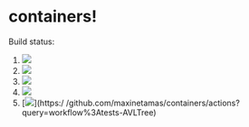 # containers!

Build status:

1. [![](https://github.com/maxinetamas/containers/workflows/tests-fibonacci/badge.svg)](https://github.com/maxinetamas/containers/actions?query=workflow%3Atests-fiibonacci)
1. [![](https://github.com/maxinetamas/containers/workflows/tests-range/badge.svg)](https://github.com/maxinetamas/containers/actions?query=workflow%3Atests-range)
1. [![](https://github.com/maxinetamas/containers/workflows/tests-BST/badge.svg)](https://github.com/maxinetamas/containers/actions?query=workflow%3Atests-BST)
1. [![](https://github.com/maxinetamas/containers/workflows/tests-BinaryTree/badge.svg)](https://github.com/maxinetamas/containers/actions?query=workflow%3Atests-BinaryTree)
1. [![](https://github.com/maxinetamas/containers/workflows/tests-AVLTree/badge.svg)](https:/    /github.com/maxinetamas/containers/actions?query=workflow%3Atests-AVLTree)
